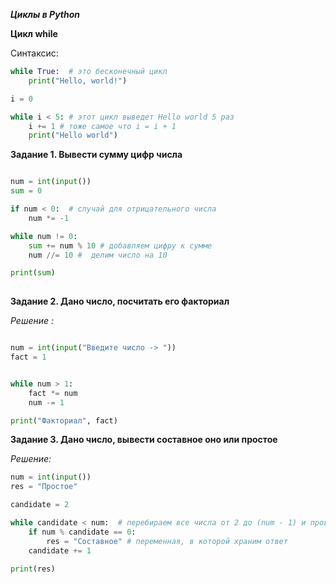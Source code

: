 ***Циклы в Python***


**Цикл while**

Синтаксис: 

```python
while True:  # это бесконечный цикл
    print("Hello, world!")

i = 0

while i < 5: # этот цикл выведет Hello world 5 раз
    i += 1 # тоже самое что i = i + 1
    print("Hello world")


```

**Задание 1. Вывести сумму цифр числа**

```python

num = int(input())
sum = 0

if num < 0:  # случай для отрицательного числа
    num *= -1

while num != 0:
    sum += num % 10 # добавляем цифру к сумме 
    num //= 10 #  делим число на 10 

print(sum)
    

```

**Задание 2. Дано число, посчитать его факториал**

*Решение :*

```python

num = int(input("Введите число -> "))
fact = 1


while num > 1:
    fact *= num
    num -= 1

print("Факториал", fact)

```

**Задание 3. Дано число, вывести составное оно или простое**

*Решение:*

```python
num = int(input())
res = "Простое"

candidate = 2

while candidate < num:  # перебираем все числа от 2 до (num - 1) и проверяем делится ли num на них
    if num % candidate == 0:
        res = "Составное" # переменная, в которой храним ответ
    candidate += 1

print(res)
```

